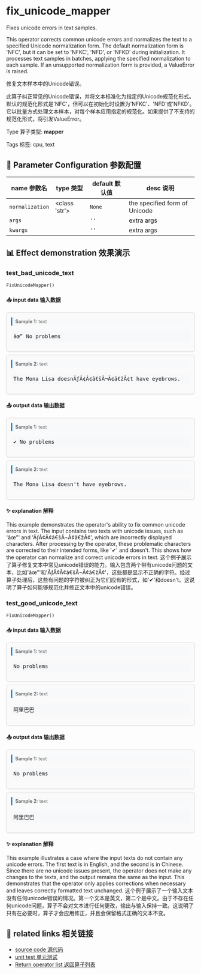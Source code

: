 # fix_unicode_mapper

Fixes unicode errors in text samples.

This operator corrects common unicode errors and normalizes the text to a specified Unicode normalization form. The default normalization form is 'NFC', but it can be set to 'NFKC', 'NFD', or 'NFKD' during initialization. It processes text samples in batches, applying the specified normalization to each sample. If an unsupported normalization form is provided, a ValueError is raised.

修复文本样本中的Unicode错误。

此算子纠正常见的Unicode错误，并将文本标准化为指定的Unicode规范化形式。默认的规范化形式是'NFC'，但可以在初始化时设置为'NFKC'、'NFD'或'NFKD'。它以批量方式处理文本样本，对每个样本应用指定的规范化。如果提供了不支持的规范化形式，将引发ValueError。

Type 算子类型: **mapper**

Tags 标签: cpu, text

## 🔧 Parameter Configuration 参数配置
| name 参数名 | type 类型 | default 默认值 | desc 说明 |
|--------|------|--------|------|
| `normalization` | <class 'str'> | `None` | the specified form of Unicode |
| `args` |  | `''` | extra args |
| `kwargs` |  | `''` | extra args |

## 📊 Effect demonstration 效果演示
### test_bad_unicode_text
```python
FixUnicodeMapper()
```

#### 📥 input data 输入数据
<div class="sample-card" style="border:1px solid #ddd; padding:12px; margin:8px 0; border-radius:6px; background:#fafafa; box-shadow:0 1px 3px rgba(0,0,0,0.1);"><div class="sample-header" style="background:#f8f9fa; padding:4px 8px; margin-bottom:6px; border-radius:3px; font-size:0.9em; color:#666; border-left:3px solid #007acc;"><strong>Sample 1:</strong> text</div><pre style="padding:6px; background:#f6f8fa; border-radius:4px; overflow-x:auto; white-space:pre; word-wrap:normal;">âœ” No problems</pre></div><div class="sample-card" style="border:1px solid #ddd; padding:12px; margin:8px 0; border-radius:6px; background:#fafafa; box-shadow:0 1px 3px rgba(0,0,0,0.1);"><div class="sample-header" style="background:#f8f9fa; padding:4px 8px; margin-bottom:6px; border-radius:3px; font-size:0.9em; color:#666; border-left:3px solid #007acc;"><strong>Sample 2:</strong> text</div><pre style="padding:6px; background:#f6f8fa; border-radius:4px; overflow-x:auto; white-space:pre; word-wrap:normal;">The Mona Lisa doesnÃƒÂ¢Ã¢â€šÂ¬Ã¢â€žÂ¢t have eyebrows.</pre></div>

#### 📤 output data 输出数据
<div class="sample-card" style="border:1px solid #ddd; padding:12px; margin:8px 0; border-radius:6px; background:#fafafa; box-shadow:0 1px 3px rgba(0,0,0,0.1);"><div class="sample-header" style="background:#f8f9fa; padding:4px 8px; margin-bottom:6px; border-radius:3px; font-size:0.9em; color:#666; border-left:3px solid #007acc;"><strong>Sample 1:</strong> text</div><pre style="padding:6px; background:#f6f8fa; border-radius:4px; overflow-x:auto; white-space:pre; word-wrap:normal;">✔ No problems</pre></div><div class="sample-card" style="border:1px solid #ddd; padding:12px; margin:8px 0; border-radius:6px; background:#fafafa; box-shadow:0 1px 3px rgba(0,0,0,0.1);"><div class="sample-header" style="background:#f8f9fa; padding:4px 8px; margin-bottom:6px; border-radius:3px; font-size:0.9em; color:#666; border-left:3px solid #007acc;"><strong>Sample 2:</strong> text</div><pre style="padding:6px; background:#f6f8fa; border-radius:4px; overflow-x:auto; white-space:pre; word-wrap:normal;">The Mona Lisa doesn&#x27;t have eyebrows.</pre></div>

#### ✨ explanation 解释
This example demonstrates the operator's ability to fix common unicode errors in text. The input contains two texts with unicode issues, such as 'âœ”' and 'ÃƒÂ¢Ã¢â€šÂ¬Ã¢â€žÂ¢', which are incorrectly displayed characters. After processing by the operator, these problematic characters are corrected to their intended forms, like '✔' and doesn't. This shows how the operator can normalize and correct unicode errors in text.
这个例子展示了算子修复文本中常见unicode错误的能力。输入包含两个带有unicode问题的文本，比如'âœ”'和'ÃƒÂ¢Ã¢â€šÂ¬Ã¢â€žÂ¢'，这些都是显示不正确的字符。经过算子处理后，这些有问题的字符被纠正为它们应有的形式，如'✔'和doesn't。这说明了算子如何能够规范化并修正文本中的unicode错误。

### test_good_unicode_text
```python
FixUnicodeMapper()
```

#### 📥 input data 输入数据
<div class="sample-card" style="border:1px solid #ddd; padding:12px; margin:8px 0; border-radius:6px; background:#fafafa; box-shadow:0 1px 3px rgba(0,0,0,0.1);"><div class="sample-header" style="background:#f8f9fa; padding:4px 8px; margin-bottom:6px; border-radius:3px; font-size:0.9em; color:#666; border-left:3px solid #007acc;"><strong>Sample 1:</strong> text</div><pre style="padding:6px; background:#f6f8fa; border-radius:4px; overflow-x:auto; white-space:pre; word-wrap:normal;">No problems</pre></div><div class="sample-card" style="border:1px solid #ddd; padding:12px; margin:8px 0; border-radius:6px; background:#fafafa; box-shadow:0 1px 3px rgba(0,0,0,0.1);"><div class="sample-header" style="background:#f8f9fa; padding:4px 8px; margin-bottom:6px; border-radius:3px; font-size:0.9em; color:#666; border-left:3px solid #007acc;"><strong>Sample 2:</strong> text</div><pre style="padding:6px; background:#f6f8fa; border-radius:4px; overflow-x:auto; white-space:pre; word-wrap:normal;">阿里巴巴</pre></div>

#### 📤 output data 输出数据
<div class="sample-card" style="border:1px solid #ddd; padding:12px; margin:8px 0; border-radius:6px; background:#fafafa; box-shadow:0 1px 3px rgba(0,0,0,0.1);"><div class="sample-header" style="background:#f8f9fa; padding:4px 8px; margin-bottom:6px; border-radius:3px; font-size:0.9em; color:#666; border-left:3px solid #007acc;"><strong>Sample 1:</strong> text</div><pre style="padding:6px; background:#f6f8fa; border-radius:4px; overflow-x:auto; white-space:pre; word-wrap:normal;">No problems</pre></div><div class="sample-card" style="border:1px solid #ddd; padding:12px; margin:8px 0; border-radius:6px; background:#fafafa; box-shadow:0 1px 3px rgba(0,0,0,0.1);"><div class="sample-header" style="background:#f8f9fa; padding:4px 8px; margin-bottom:6px; border-radius:3px; font-size:0.9em; color:#666; border-left:3px solid #007acc;"><strong>Sample 2:</strong> text</div><pre style="padding:6px; background:#f6f8fa; border-radius:4px; overflow-x:auto; white-space:pre; word-wrap:normal;">阿里巴巴</pre></div>

#### ✨ explanation 解释
This example illustrates a case where the input texts do not contain any unicode errors. The first text is in English, and the second is in Chinese. Since there are no unicode issues present, the operator does not make any changes to the texts, and the output remains the same as the input. This demonstrates that the operator only applies corrections when necessary and leaves correctly formatted text unchanged.
这个例子展示了一个输入文本没有任何unicode错误的情况。第一个文本是英文，第二个是中文。由于不存在任何unicode问题，算子不会对文本进行任何更改，输出与输入保持一致。这说明了只有在必要时，算子才会应用修正，并且会保留格式正确的文本不变。


## 🔗 related links 相关链接
- [source code 源代码](../../../data_juicer/ops/mapper/fix_unicode_mapper.py)
- [unit test 单元测试](../../../tests/ops/mapper/test_fix_unicode_mapper.py)
- [Return operator list 返回算子列表](../../Operators.md)